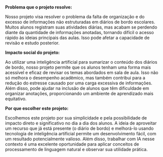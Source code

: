 **Problema que o projeto resolve:**

Nosso projeto visa resolver o problema da falta de organização e do excesso de informações não estruturadas em diários de bordo escolares. Muitos alunos registram suas atividades diárias, mas acabam se perdendo diante da quantidade de informações anotadas, tornando difícil o acesso rápido às ideias principais das aulas. Isso pode afetar a capacidade de revisão e estudo posterior.

**Impacto social do projeto:**

Ao utilizar uma inteligência artificial para sumarizar o conteúdo dos diários de bordo, nosso projeto permite que os alunos tenham uma forma mais acessível e eficaz de revisar os temas abordados em sala de aula. Isso não só melhora o desempenho acadêmico, mas também contribui para a redução do estresse causado por uma carga excessiva de informações. Além disso, pode ajudar na inclusão de alunos que têm dificuldade em organizar anotações, proporcionando um ambiente de aprendizado mais equitativo.

**Por que escolher este projeto:**

Escolhemos este projeto por sua simplicidade e pela possibilidade de impacto direto e significativo no dia a dia dos alunos. A ideia de aproveitar um recurso que já está presente (o diário de bordo) e melhorá-lo usando tecnologia de inteligência artificial permite um desenvolvimento fácil, com um resultado potencialmente valioso. Além disso, trabalhar com IA nesse contexto é uma excelente oportunidade para aplicar conceitos de processamento de linguagem natural e observar sua utilidade prática.

